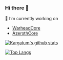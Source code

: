 ### Hi there 👋

🔭 I’m currently working on 
- [WarheadCore](https://github.com/WarheadCore/Warhead)
- [AzerothCore](https://github.com/azerothcore/azerothcore-wotlk)

[![Kargatum's github stats](https://github-readme-stats.vercel.app/api?username=Winfidonarleyan&count_private=true&show_icons=true&theme=algolia)](https://github.com/Winfidonarleyan)

[![Top Langs](https://github-readme-stats.vercel.app/api/top-langs/?username=Winfidonarleyan&layout=compact&theme=algolia)](https://github.com/Winfidonarleyan)

<!--
**Winfidonarleyan/Winfidonarleyan** is a ✨ _special_ ✨ repository because its `README.md` (this file) appears on your GitHub profile.

Here are some ideas to get you started:

- 🌱 I’m currently learning ...
- 👯 I’m looking to collaborate on ...
- 🤔 I’m looking for help with ...
- 💬 Ask me about ...
- 📫 How to reach me: ...
- 😄 Pronouns: ...
- ⚡ Fun fact: ...
-->
